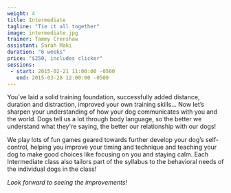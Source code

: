 ```yaml
---
weight: 4
title: Intermediate
tagline: "Tie it all together"
image: intermediate.jpg
trainer: Tammy Crenshaw
assistant: Sarah Maki
duration: "6 weeks"
price: "$250, includes clicker"
sessions:
 - start: 2015-02-21 11:00:00 -0500
   end: 2015-03-28 12:00:00 -0500
---
```

You’ve laid a solid training foundation, successfully added distance, duration and distraction, improved your own training skills… Now let’s sharpen your understanding of how your dog communicates with you and the world. Dogs tell us a lot through body language, so the better we understand what they're saying, the better our relationship with our dogs! 

We play lots of fun games geared towards further develop your dog’s self-control, helping you improve your timing and technique and teaching your dog to make good choices like focusing on you and staying calm. Each Intermediate class also tailors part of the syllabus to the behavioral needs of the individual dogs in the class!

_Look forward to seeing the improvements!_
